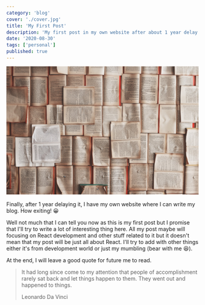 ```yaml
---
category: 'blog'
cover: './cover.jpg'
title: 'My First Post'
description: 'My first post in my own website after about 1 year delay and with a lot of excuses from myself. Cheers!'
date: '2020-08-30'
tags: ['personal']
published: true
---
```


![Photo by Patrick Tomasso on Unsplash](./cover.jpg 'Photo by Patrick Tomasso on Unsplash')

Finally, after 1 year delaying it, I have my own website where I can write my blog. How exiting! 😀

Well not much that I can tell you now as this is my first post but I promise that I'll try to write a lot of interesting thing here. All my post maybe will focusing on React development and other stuff related to it but it doesn't mean that my post will be just all about React. I'll try to add with other things either it's from development world or just my mumbling (bear with me 😆).

At the end, I will leave a good quote for future me to read.

> It had long since come to my attention that people of accomplishment rarely sat back and let things happen to them. They went out and happened to things.
>
> Leonardo Da Vinci
